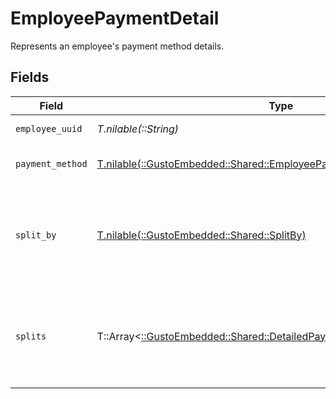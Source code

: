# EmployeePaymentDetail

Represents an employee's payment method details.


## Fields

| Field                                                                                                                               | Type                                                                                                                                | Required                                                                                                                            | Description                                                                                                                         |
| ----------------------------------------------------------------------------------------------------------------------------------- | ----------------------------------------------------------------------------------------------------------------------------------- | ----------------------------------------------------------------------------------------------------------------------------------- | ----------------------------------------------------------------------------------------------------------------------------------- |
| `employee_uuid`                                                                                                                     | *T.nilable(::String)*                                                                                                               | :heavy_minus_sign:                                                                                                                  | The UUID of the employee.                                                                                                           |
| `payment_method`                                                                                                                    | [T.nilable(::GustoEmbedded::Shared::EmployeePaymentDetailPaymentMethod)](../../models/shared/employeepaymentdetailpaymentmethod.md) | :heavy_minus_sign:                                                                                                                  | The type of payment method.                                                                                                         |
| `split_by`                                                                                                                          | [T.nilable(::GustoEmbedded::Shared::SplitBy)](../../models/shared/splitby.md)                                                       | :heavy_minus_sign:                                                                                                                  | How the payment is split. This field is applicable when `payment_method` is "Direct Deposit".                                       |
| `splits`                                                                                                                            | T::Array<[::GustoEmbedded::Shared::DetailedPaymentAccountSplit](../../models/shared/detailedpaymentaccountsplit.md)>                | :heavy_minus_sign:                                                                                                                  | An array of payment splits. This field is applicable when `payment_method` is "Direct Deposit".                                     |